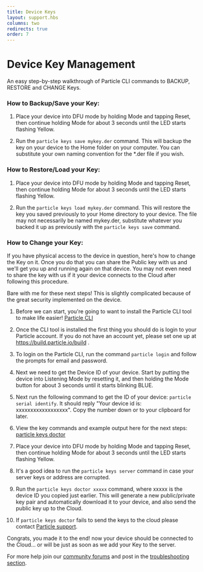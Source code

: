 ```yaml
---
title: Device Keys
layout: support.hbs
columns: two
redirects: true
order: 7
---
```


Device Key Management
===

An easy step-by-step walkthrough of Particle CLI commands to BACKUP, RESTORE and CHANGE Keys.

### How to Backup/Save your Key:

1. Place your device into DFU mode by holding Mode and tapping Reset, then continue holding Mode for about 3 seconds until the LED starts flashing Yellow.

2. Run the ``particle keys save mykey.der`` command. This will backup the key on your device to the Home folder on your computer.  You can substitute your own naming convention for the *.der file if you wish.

### How to Restore/Load your Key:

1. Place your device into DFU mode by holding Mode and tapping Reset, then continue holding Mode for about 3 seconds until the LED starts flashing Yellow.

2. Run the ``particle keys load mykey.der`` command. This will restore the key you saved previously to your Home directory to your device.  The file may not necessarily be named mykey.der, substitute whatever you backed it up as previously with the ``particle keys save`` command.

### How to Change your Key:

If you have physical access to the device in question, here's how to change the Key on it. Once you do that you can share the Public key with us and we'll get you up and running again on that device.  You may not even need to share the key with us if it your device connects to the Cloud after following this procedure.

Bare with me for these next steps! This is slightly complicated because of the great security implemented on the device.

1. Before we can start, you're going to want to install the Particle CLI tool to make life easier! [Particle CLI](/tutorials/developer-tools/cli/)

2. Once the CLI tool is installed the first thing you should do is login to your Particle account.  If you do not have an account yet, please set one up at https://build.particle.io/build .

3. To login on the Particle CLI, run the command `particle login` and follow the prompts for email and password.

4. Next we need to get the Device ID of your device. Start by putting the device into Listening Mode by resetting it, and then holding the Mode button for about 3 seconds until it starts blinking BLUE.

5. Next run the following command to get the ID of your device: ``particle serial identify``. It should reply "Your device id is: xxxxxxxxxxxxxxxxxx". Copy the number down or to your clipboard for later.

6. View the key commands and example output here for the next steps: [particle keys doctor](/reference/developer-tools/cli/#particle-keys-doctor)

7. Place your device into DFU mode by holding Mode and tapping Reset, then continue holding Mode for about 3 seconds until the LED starts flashing Yellow.

8. It's a good idea to run the ``particle keys server`` command in case your server keys or address are corrupted.

9. Run the ``particle keys doctor xxxxx`` command, where xxxxx is the device ID you copied just earlier. This will generate a new public/private key pair and automatically download it to your device, and also send the public key up to the Cloud.

10. If ``particle keys doctor`` fails to send the keys to the cloud please contact [Particle support](https://support.particle.io).

Congrats, you made it to the end! now your device should be connected to the Cloud... or will be just as soon as we add your Key to the server.

For more help join our [community forums](http://community.particle.io/) and post in the [troubleshooting section](https://community.particle.io/c/troubleshooting).
